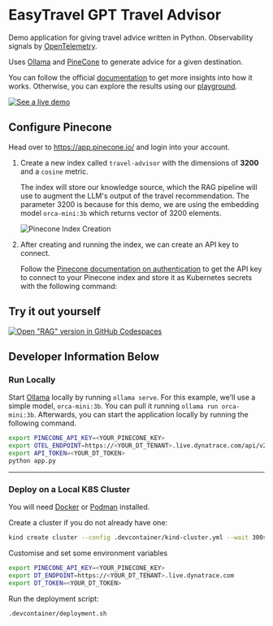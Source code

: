 # EasyTravel GPT Travel Advisor

Demo application for giving travel advice written in Python. Observability signals by [OpenTelemetry](https://opentelemetry.io).

Uses [Ollama](https://ollama.com/) and [PineCone](https://www.pinecone.io/) to generate advice for a given destination.

You can follow the official [documentation](https://dynatr.ac/3XKxKEC) to get more insights into how it works.
Otherwise, you can explore the results using our [playground](https://dynatr.ac/4dnkuLX).

[![See a live demo](http://img.youtube.com/vi/eW2KuWFeZyY/0.jpg)](http://www.youtube.com/watch?v=eW2KuWFeZyY)

## Configure Pinecone

Head over to https://app.pinecone.io/ and login into your account.

1. Create a new index called `travel-advisor` with the dimensions of **3200** and a `cosine` metric.

   The index will store our knowledge source, which the RAG pipeline will use to augment the LLM's output of the travel recommendation.
   The parameter 3200 is because for this demo, we are using the embedding model `orca-mini:3b` which returns vector of 3200 elements.

   ![Pinecone Index Creation](https://dt-cdn.net/images/pinecone-index-creation-1061-dab900f5ff.png)

2. After creating and running the index, we can create an API key to connect.

   Follow the [Pinecone documentation on authentication](https://dt-url.net/ji63ugh) to get the API key to connect to your Pinecone index and store it as Kubernetes secrets with the following command:

## Try it out yourself

[![Open "RAG" version in GitHub Codespaces](https://github.com/codespaces/badge.svg)](https://codespaces.new/dynatrace-perfclinics/obslab-llm-observability?ref=ollama-pinecone)

## Developer Information Below

### Run Locally

Start [Ollama](https://github.com/ollama/ollama) locally by running `ollama serve`. 
For this example, we'll use a simple model, `orca-mini:3b`.
You can pull it running `ollama run orca-mini:3b`.
Afterwards, you can start the application locally by running the following command.

```bash
export PINECONE_API_KEY=<YOUR_PINECONE_KEY> 
export OTEL_ENDPOINT=https://<YOUR_DT_TENANT>.live.dynatrace.com/api/v2/otlp
export API_TOKEN=<YOUR_DT_TOKEN>
python app.py
```


--------------------------

### Deploy on a Local K8S Cluster

You will need [Docker](https://docs.docker.com/engine/install/) or [Podman](https://podman.io/docs/installation) installed.


Create a cluster if you do not already have one:
```bash
kind create cluster --config .devcontainer/kind-cluster.yml --wait 300s
```

Customise and set some environment variables

```bash
export PINECONE_API_KEY=<YOUR_PINECONE_KEY> 
export DT_ENDPOINT=https://<YOUR_DT_TENANT>.live.dynatrace.com
export DT_TOKEN=<YOUR_DT_TOKEN>
```

Run the deployment script:
```bash
.devcontainer/deployment.sh
```
